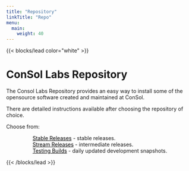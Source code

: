 ```yaml
---
title: "Repository"
linkTitle: "Repo"
menu:
  main:
    weight: 40
---
```


{{< blocks/lead color="white" >}}

<h1 class="mb-4">ConSol Labs Repository</h1>

<div class="mx-auto">
  <p>
    The Consol Labs Repository provides an easy way to install some of the opensource software created and maintained at ConSol.
  </p>
  <p>
    There are detailed instructions available after choosing the repository of choice.
  </p>
  <p>
    Choose from:
  </p>

  <div style="display: flex; justify-content: center;">
    <div style="text-align:left;">
      <div class="mb-3">
        <a class="btn btn-lg btn-primary mr-2" style="color:black; width: 250px;" href="https://labs.consol.de/repo/stable/">Stable Releases</a>
        - stable releases.
      </div>
      <div class="mb-3">
        <a class="btn btn-lg btn-primary mr-2" style="color:black; width: 250px;" href="https://labs.consol.de/repo/stream/">Stream Releases</a>
        - intermediate releases.
      </div>
      <div class="mb-3">
        <a class="btn btn-lg btn-primary mr-2" style="color:black; width: 250px;" href="https://labs.consol.de/repo/testing/">Testing Builds</a>
        - daily updated development snapshots.
      </div>
    </div>
  </div>

</div>

{{< /blocks/lead >}}
